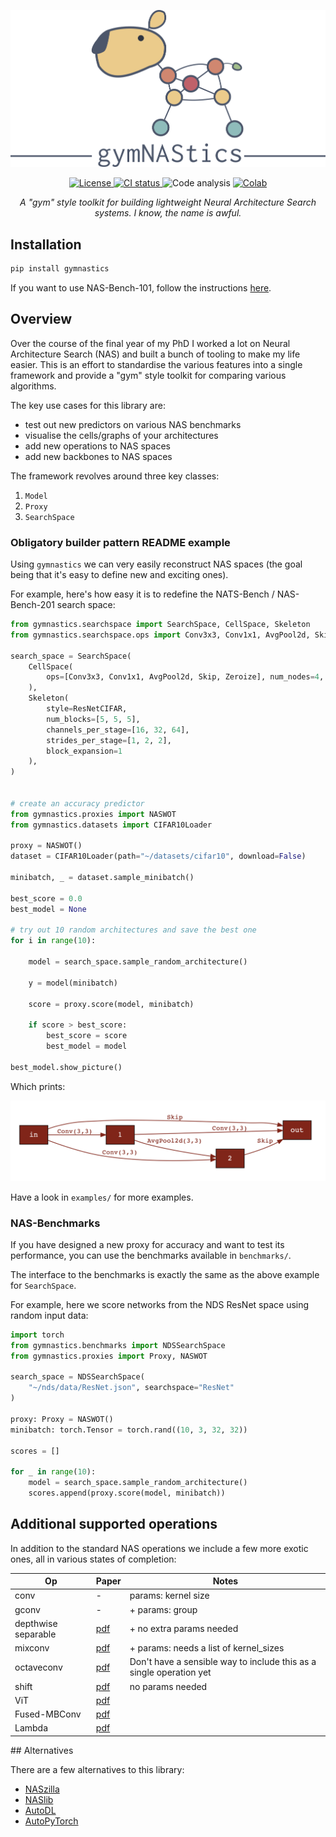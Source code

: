 ![gymnastics](figures/capybara.png)

<p align="center">
  <!-- license -->
  <a href="https://tldrlegal.com/license/apache-license-2.0-%28apache-2.0%29">
      <img src="https://img.shields.io/github/license/jack-willturner/gymNAStics" alt="License" height="20">
  </a>
  <!-- CI status -->
  <a href="">
    <img src="https://img.shields.io/github/workflow/status/jack-willturner/gymNAStics/CI" alt="CI status" height="20">
  </a>
  <!-- Code analysis -->
  <img src="https://img.shields.io/lgtm/grade/python/github/jack-willturner/gymNAStics" alt="Code analysis" height="20">
  <!-- Getting started colab -->
  <a href="">
      <img src="https://colab.research.google.com/assets/colab-badge.svg" alt="Colab" height="20">
  </a>
</p>

<p align="center">
  <i>A "gym" style toolkit for building lightweight Neural Architecture Search systems. I know, the name is awful. </i>
</p>

## Installation 

```bash
pip install gymnastics
```

If you want to use NAS-Bench-101, follow the instructions [here](https://github.com/google-research/nasbench).


## Overview

Over the course of the final year of my PhD I worked a lot on Neural Architecture Search (NAS) and built a bunch of tooling to make my life easier. This is an effort to standardise the various features into a single framework and provide a "gym" style toolkit for comparing various algorithms.

The key use cases for this library are:
- test out new predictors on various NAS benchmarks 
- visualise the cells/graphs of your architectures
- add new operations to NAS spaces 
- add new backbones to NAS spaces

The framework revolves around three key classes:
1. `Model` 
2. `Proxy`
3. `SearchSpace`


### Obligatory builder pattern README example

Using `gymnastics` we can very easily reconstruct NAS spaces (the goal being that it's easy to define new and exciting ones).

For example, here's how easy it is to redefine the NATS-Bench / NAS-Bench-201 search space:

```python
from gymnastics.searchspace import SearchSpace, CellSpace, Skeleton
from gymnastics.searchspace.ops import Conv3x3, Conv1x1, AvgPool2d, Skip, Zeroize

search_space = SearchSpace(
    CellSpace(
        ops=[Conv3x3, Conv1x1, AvgPool2d, Skip, Zeroize], num_nodes=4, num_edges=6
    ),
    Skeleton(
        style=ResNetCIFAR,
        num_blocks=[5, 5, 5],
        channels_per_stage=[16, 32, 64],
        strides_per_stage=[1, 2, 2],
        block_expansion=1
    ),
)


# create an accuracy predictor
from gymnastics.proxies import NASWOT
from gymnastics.datasets import CIFAR10Loader

proxy = NASWOT()
dataset = CIFAR10Loader(path="~/datasets/cifar10", download=False)

minibatch, _ = dataset.sample_minibatch()

best_score = 0.0
best_model = None

# try out 10 random architectures and save the best one
for i in range(10):

    model = search_space.sample_random_architecture()

    y = model(minibatch)

    score = proxy.score(model, minibatch)

    if score > best_score:
        best_score = score
        best_model = model

best_model.show_picture()
```

Which prints:

![](figures/best_model.png)

Have a look in `examples/` for more examples.

### NAS-Benchmarks 

If you have designed a new proxy for accuracy and want to test its performance, you can use the benchmarks available in `benchmarks/`.  

The interface to the benchmarks is exactly the same as the above example for `SearchSpace`.

For example, here we score networks from the NDS ResNet space using random input data:

```python
import torch
from gymnastics.benchmarks import NDSSearchSpace
from gymnastics.proxies import Proxy, NASWOT

search_space = NDSSearchSpace(
    "~/nds/data/ResNet.json", searchspace="ResNet"
)

proxy: Proxy = NASWOT()
minibatch: torch.Tensor = torch.rand((10, 3, 32, 32))

scores = []

for _ in range(10):
    model = search_space.sample_random_architecture()
    scores.append(proxy.score(model, minibatch))
```

## Additional supported operations

In addition to the standard NAS operations we include a few more exotic ones, all in various states of completion:

| Op                  | Paper                                         | Notes                                                               |
| ------------------- | --------------------------------------------- | ------------------------------------------------------------------- |
| conv                | -                                             | params: kernel size                                                 |
| gconv               | -                                             | + params: group                                                     |
| depthwise separable | [pdf](https://arxiv.org/pdf/1610.02357v3.pdf) | + no extra params needed                                            |
| mixconv             | [pdf](https://arxiv.org/pdf/1907.09595.pdf)   | + params: needs a list of kernel_sizes                              |
| octaveconv          | [pdf](https://arxiv.org/pdf/1904.05049.pdf)   | Don't have a sensible way to include this as a single operation yet |
| shift               | [pdf](https://arxiv.org/pdf/1711.08141.pdf)   | no params needed                                                    |
| ViT                 | [pdf](https://arxiv.org/pdf/2010.11929.pdf)   |                                                                     |
| Fused-MBConv        | [pdf](https://arxiv.org/pdf/2104.00298.pdf)   |                                                                     |
| Lambda              | [pdf](https://arxiv.org/pdf/2102.08602.pdf)   |                                                                     |

## Alternatives

There are a few alternatives to this library:
- [NASzilla](https://github.com/naszilla/naszilla)
- [NASlib](https://github.com/automl/NASLib)
- [AutoDL](https://github.com/D-X-Y/AutoDL-Projects)
- [AutoPyTorch](https://github.com/automl/Auto-PyTorch)

